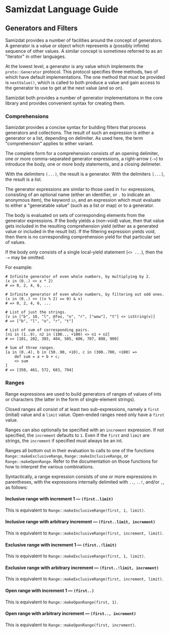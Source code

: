 Samizdat Language Guide
=======================

Generators and Filters
----------------------

Samizdat provides a number of facilities around the concept of generators.
A generator is a value or object which represents a (possibly infinite)
sequence of other values. A similar concept is sometimes referred to as
an "iterator" in other languages.

At the lowest level, a generator is any value which implements the
`proto::Generator` protocol. This protocol specifies three methods, two
of which have default implementations. The one method that must be provided
is `nextValue()`, which is called to both produce a value and gain access
to the generator to use to get at the next value (and so on).

Samizdat both provides a number of generator implementations in the core
library and provides convenient syntax for creating them.

### Comprehensions

Samizdat provides a concise syntax for building filters that process
generators and collections. The result of such an expression is either
a generator or a list, depending on delimiter. As used here,
the term "comprehension" applies to either variant.

The complete form for a comprehension consists of an opening delimiter,
one or more comma-separated generator expressions, a right-arrow (`->`)
to introduce the body, one or more body statements, and a closing delimeter.

With the delimiters `(...)`, the result is a generator. With the delimiters
`[...]`, the result is a list.

The generator expressions are similar to those used in `for` expressions,
consisting of an optional name (either an identifier, or `.` to indicate
an anonymous item), the keyword `in`, and an expression which must
evaluate to either a "generatable value" (such as a list or map) or to
a generator.

The body is evaluated on sets of corresponding elements from the generator
expressions. If the body yields a (non-void) value, then that value gets
included in the resulting comprehension yield (either as a generated value
or included in the result list). If the filtering expression yields void,
then there is no corresponding comprehension yield for that particular set
of values.

If the body *only* consists of a single local-yield statement (`<> ...`),
then the `->` may be omitted.

For example:

```
# Infinite generator of even whole numbers, by multiplying by 2.
(x in (0..) <> x * 2)
# => 0, 2, 4, 6, ...

# Infinite generator of even whole numbers, by filtering out odd ones.
(x in (0..) <> ((x % 2) == 0) & x)
# => 0, 2, 4, 6, ...

# List of just the strings.
[v in ["b", 10, "l", @foo, "o", "r", ["wow"], "t"] <> isString(v)]
# => ["b", "l", "o", "r", "t"]

# List of sum of corresponding pairs.
[n1 in (1..9), n2 in (100.., +100) <> n1 + n2]
# => [101, 202, 303, 404, 505, 606, 707, 808, 909]

# Sum of three ranges.
[a in (0..4), b in (50..90, +10), c in (300..700, +100) =>
    def sum = a + b + c;
    <> sum
]
# => [350, 461, 572, 683, 794]
```

### Ranges

Range expressions are used to build generators of ranges of values
of ints or characters (the latter in the form of single-element strings).

Closed ranges all consist of at least two sub-expressions, namely a `first`
(initial) value and a `limit` value. Open-ended ranges need only have a
`first` value.

Ranges can also optionally be specified with an `increment` expression.
If not specified, the `increment` defaults to `1`. Even if the `first` and
`limit` are strings, the `increment` if specified must always be an int.

Ranges all bottom out in their evaluation to calls to one of the
functions `Range::makeExclusiveRange`, `Range::makeInclusiveRange`,
or `Range::makeOpenRange`. Refer to the documentation on those functions
for how to interpret the various combinations.

Syntactically, a range expression consists of one or more expressions
in parentheses, with the expressions internally delimited with `..`, `..!`,
and/or `,`, as follows:

#### Inclusive range with increment 1 &mdash; `(first..limit)`

This is equivalent to `Range::makeInclusiveRange(first, 1, limit)`.

#### Inclusive range with arbitrary increment &mdash; `(first..limit, increment)`

This is equivalent to `Range::makeInclusiveRange(first, increment, limit)`.

#### Exclusive range with increment 1 &mdash; `(first..!limit)`

This is equivalent to `Range::makeExclusiveRange(first, 1, limit)`.

#### Exclusive range with arbitrary increment &mdash; `(first..!limit, increment)`

This is equivalent to `Range::makeExclusiveRange(first, increment, limit)`.

#### Open range with increment 1 &mdash; `(first..)`

This is equivalent to `Range::makeOpenRange(first, 1)`.

#### Open range with arbitrary increment &mdash; `(first.., increment)`

This is equivalent to `Range::makeOpenRange(first, increment)`.
